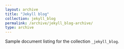 ```yaml
---
layout: archive
title: "Jekyll blog"
collection: jekyll_blog
permalink: /archive/jekyll_blog-archive/
type: archive
---
```


Sample document listing for the collection `_jekyll_blog`.
